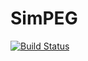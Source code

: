 # SimPEG

[![Build Status](https://travis-ci.org/rowanc1/SimPEG.jl.svg?branch=master)](https://travis-ci.org/rowanc1/SimPEG.jl)
